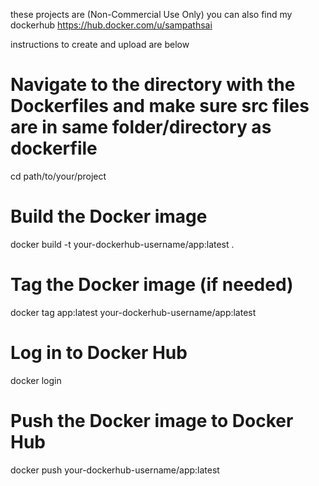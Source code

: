 these projects are (Non-Commercial Use Only)
you can also find my dockerhub https://hub.docker.com/u/sampathsai

instructions to create and upload are below

# Navigate to the directory with the Dockerfiles and make sure src files are in same folder/directory as dockerfile
cd path/to/your/project

# Build the Docker image
docker build -t your-dockerhub-username/app:latest .

# Tag the Docker image (if needed)
docker tag app:latest your-dockerhub-username/app:latest

# Log in to Docker Hub
docker login

# Push the Docker image to Docker Hub
docker push your-dockerhub-username/app:latest
